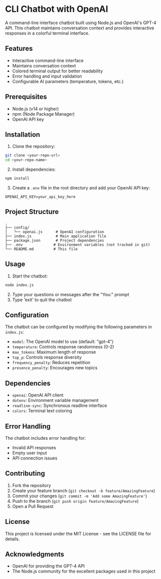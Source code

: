 # CLI Chatbot with OpenAI

A command-line interface chatbot built using Node.js and OpenAI's GPT-4 API. This chatbot maintains conversation context and provides interactive responses in a colorful terminal interface.

## Features

- Interactive command-line interface
- Maintains conversation context
- Colored terminal output for better readability
- Error handling and input validation
- Configurable AI parameters (temperature, tokens, etc.)

## Prerequisites

- Node.js (v14 or higher)
- npm (Node Package Manager)
- OpenAI API key

## Installation

1. Clone the repository:

```bash
git clone <your-repo-url>
cd <your-repo-name>
```

2. Install dependencies:

```bash
npm install
```

3. Create a `.env` file in the root directory and add your OpenAI API key:

```env
OPENAI_API_KEY=your_api_key_here
```

## Project Structure

```
.
├── config/
│   └── openai.js      # OpenAI configuration
├── index.js           # Main application file
├── package.json       # Project dependencies
├── .env              # Environment variables (not tracked in git)
└── README.md         # This file
```

## Usage

1. Start the chatbot:

```bash
node index.js
```

2. Type your questions or messages after the "You:" prompt
3. Type 'exit' to quit the chatbot

## Configuration

The chatbot can be configured by modifying the following parameters in `index.js`:

- `model`: The OpenAI model to use (default: "gpt-4")
- `temperature`: Controls response randomness (0-2)
- `max_tokens`: Maximum length of response
- `top_p`: Controls response diversity
- `frequency_penalty`: Reduces repetition
- `presence_penalty`: Encourages new topics

## Dependencies

- `openai`: OpenAI API client
- `dotenv`: Environment variable management
- `readline-sync`: Synchronous readline interface
- `colors`: Terminal text coloring

## Error Handling

The chatbot includes error handling for:

- Invalid API responses
- Empty user input
- API connection issues

## Contributing

1. Fork the repository
2. Create your feature branch (`git checkout -b feature/AmazingFeature`)
3. Commit your changes (`git commit -m 'Add some AmazingFeature'`)
4. Push to the branch (`git push origin feature/AmazingFeature`)
5. Open a Pull Request

## License

This project is licensed under the MIT License - see the LICENSE file for details.

## Acknowledgments

- OpenAI for providing the GPT-4 API
- The Node.js community for the excellent packages used in this project
